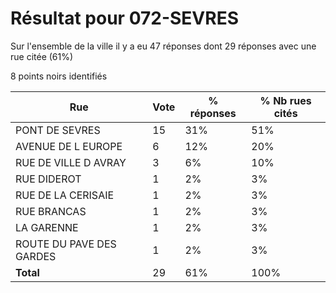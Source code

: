 # Résultat pour 072-SEVRES

Sur l'ensemble de la ville il y a eu 47 réponses dont 29 réponses avec une rue citée (61%)

8 points noirs identifiés

| Rue | Vote | % réponses | % Nb rues cités|
|-----|------|------------|----------------|
| PONT DE SEVRES | 15 | 31% | 51%|
| AVENUE DE L EUROPE | 6 | 12% | 20%|
| RUE DE VILLE D AVRAY | 3 | 6% | 10%|
| RUE DIDEROT | 1 | 2% | 3%|
| RUE DE LA CERISAIE | 1 | 2% | 3%|
| RUE BRANCAS | 1 | 2% | 3%|
| LA GARENNE | 1 | 2% | 3%|
| ROUTE DU PAVE DES GARDES | 1 | 2% | 3%|
| **Total** | 29 | 61% | 100%|
